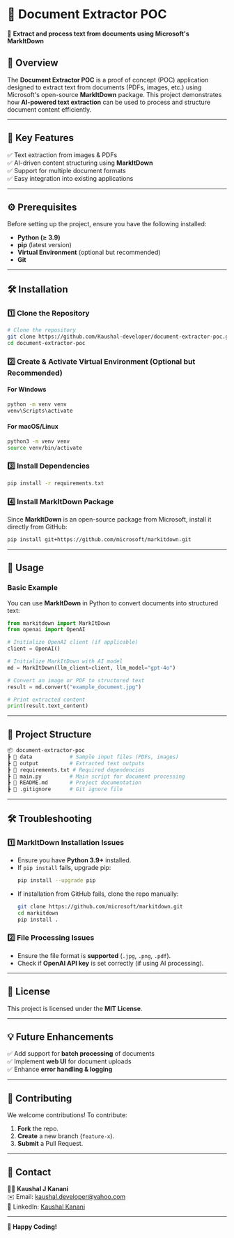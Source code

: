 # 📌 Document Extractor POC

🚀 **Extract and process text from documents using Microsoft's MarkItDown**

## 📖 Overview
The **Document Extractor POC** is a proof of concept (POC) application designed to extract text from documents (PDFs, images, etc.) using Microsoft's open-source **MarkItDown** package. This project demonstrates how **AI-powered text extraction** can be used to process and structure document content efficiently.

---

## 🎯 Key Features
✅ Text extraction from images & PDFs  
✅ AI-driven content structuring using **MarkItDown**  
✅ Support for multiple document formats  
✅ Easy integration into existing applications  

---

## ⚙️ Prerequisites
Before setting up the project, ensure you have the following installed:

- **Python (≥ 3.9)**
- **pip** (latest version)
- **Virtual Environment** (optional but recommended)
- **Git**

---

## 🛠 Installation

### 1️⃣ Clone the Repository
```bash
# Clone the repository
git clone https://github.com/Kaushal-developer/document-extractor-poc.git
cd document-extractor-poc
```

### 2️⃣ Create & Activate Virtual Environment (Optional but Recommended)

#### For **Windows**
```bash
python -m venv venv
venv\Scripts\activate
```

#### For **macOS/Linux**
```bash
python3 -m venv venv
source venv/bin/activate
```

### 3️⃣ Install Dependencies
```bash
pip install -r requirements.txt
```

### 4️⃣ Install MarkItDown Package
Since **MarkItDown** is an open-source package from Microsoft, install it directly from GitHub:
```bash
pip install git+https://github.com/microsoft/markitdown.git
```

---

## 🚀 Usage
### Basic Example
You can use **MarkItDown** in Python to convert documents into structured text:

```python
from markitdown import MarkItDown
from openai import OpenAI

# Initialize OpenAI client (if applicable)
client = OpenAI()

# Initialize MarkItDown with AI model
md = MarkItDown(llm_client=client, llm_model="gpt-4o")

# Convert an image or PDF to structured text
result = md.convert("example_document.jpg")

# Print extracted content
print(result.text_content)
```

---

## 📂 Project Structure
```bash
📦 document-extractor-poc
┣ 📂 data            # Sample input files (PDFs, images)
┣ 📂 output          # Extracted text outputs
┣ 📜 requirements.txt # Required dependencies
┣ 📜 main.py         # Main script for document processing
┣ 📜 README.md       # Project documentation
┣ 📜 .gitignore      # Git ignore file
```

---

## 🛠 Troubleshooting

### 1️⃣ MarkItDown Installation Issues
- Ensure you have **Python 3.9+** installed.
- If `pip install` fails, upgrade pip:
  ```bash
  pip install --upgrade pip
  ```
- If installation from GitHub fails, clone the repo manually:
  ```bash
  git clone https://github.com/microsoft/markitdown.git
  cd markitdown
  pip install .
  ```

### 2️⃣ File Processing Issues
- Ensure the file format is **supported** (`.jpg`, `.png`, `.pdf`).
- Check if **OpenAI API key** is set correctly (if using AI processing).

---

## 📜 License
This project is licensed under the **MIT License**.

---

## 💡 Future Enhancements
✅ Add support for **batch processing** of documents  
✅ Implement **web UI** for document uploads  
✅ Enhance **error handling & logging**  

---

## 🤝 Contributing
We welcome contributions! To contribute:
1. **Fork** the repo.
2. **Create** a new branch (`feature-x`).
3. **Submit** a Pull Request.

---

## 📩 Contact
👨‍💻 **Kaushal J Kanani**  
✉️ Email: [kaushal.developer@yahoo.com](mailto:kaushal.developer@yahoo.com)  
🔗 LinkedIn: [Kaushal Kanani](https://www.linkedin.com/in/kaushal-kanani-896aa6138/)  

---

**🚀 Happy Coding!**

